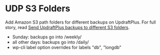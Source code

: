 # UDP S3 Folders

Add Amazon S3 path folders for different backups on UpdraftPlus. For full story, read [Send UpdraftPlus backups to different S3 folders](https://snippets.webaware.com.au/snippets/updraftplus-backups-s3-folders/).

- Sunday: backups go into /weekly/
- all other days: backups go into /daily/
- wp-cli label option overrides for labels "db", "longdb"
